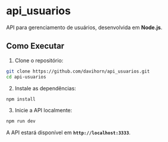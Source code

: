 # api_usuarios

API para gerenciamento de usuários, desenvolvida em **Node.js**.

## Como Executar

1. Clone o repositório:

```bash
git clone https://github.com/davihorn/api_usuarios.git
cd api-usuarios
```

2. Instale as dependências:

```bash
npm install
```

3. Inicie a API localmente:

```bash
npm run dev
```

A API estará disponível em **`http://localhost:3333`**.
